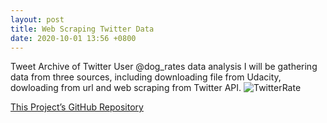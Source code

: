 ```yaml
---
layout: post
title: Web Scraping Twitter Data
date: 2020-10-01 13:56 +0800
---
```

Tweet Archive of Twitter User @dog_rates data analysis I will be gathering data from three sources, including downloading file from Udacity, dowloading from url and web scraping from Twitter API.
![TwitterRate](https://cdn.mena-tech.com/wp-content/uploads/2021/03/%D8%A7%D9%84%D8%AA%D8%BA%D8%B1%D9%8A%D8%AF%D8%A7%D8%AA-%D8%A7%D9%84%D9%82%D8%AF%D9%8A%D9%85%D8%A9.jpg)

[This Project’s GitHub Repository](https://github.com/HayaAlmutairi/Udacity-DAND-Data-Wrangling)
